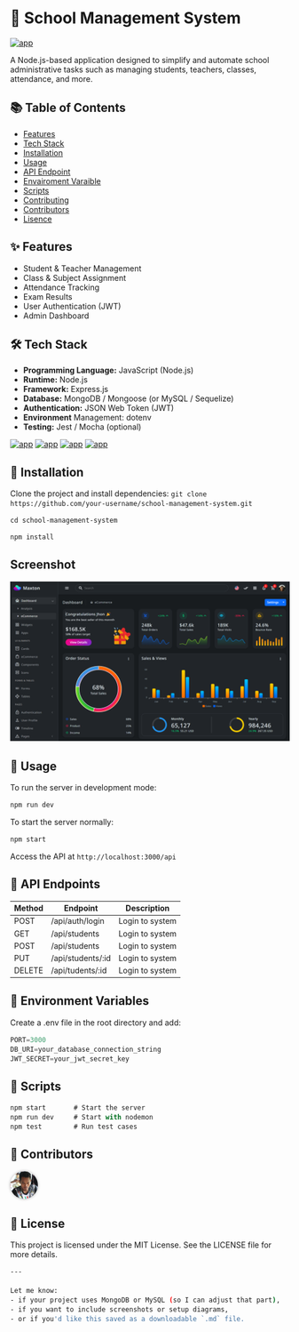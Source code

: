 # 🏫 School Management System

[![app](https://img.shields.io/badge/school_management_system-Administrator-green)](https://getbootstrap.com/)

A Node.js-based application designed to simplify and automate school administrative tasks such as managing students, teachers, classes, attendance, and more.

## 📚 Table of Contents
- [Features](https://github.com/dashboard)
- [Tech Stack](https://github.com/dashboard)
- [Installation](https://github.com/dashboard)
- [Usage](https://github.com/dashboard)
- [API Endpoint](https://github.com/dashboard)
- [Envairoment Varaible](https://github.com/dashboard)
- [Scripts](https://github.com/dashboard)
- [Contributing](https://github.com/dashboard)
- [Contributors](https://github.com/dashboard)
- [Lisence](https://github.com/dashboard)
## ✨ Features
- Student & Teacher Management
- Class & Subject Assignment
- Attendance Tracking
- Exam Results
- User Authentication (JWT)
- Admin Dashboard
## 🛠 Tech Stack
- **Programming Language:** JavaScript (Node.js)
- **Runtime:** Node.js
- **Framework:** Express.js
- **Database:** MongoDB / Mongoose (or MySQL / Sequelize)
- **Authentication:** JSON Web Token (JWT)
- **Environment** Management: dotenv
- **Testing:** Jest / Mocha (optional)

[![app](https://img.shields.io/badge/Note.js-18.x-green)](https://getbootstrap.com/)
[![app](https://img.shields.io/badge/Express.js-Framework-blue)](https://getbootstrap.com/)
[![app](https://img.shields.io/badge/MongoDB-Database-green)](https://getbootstrap.com/)
[![app](https://img.shields.io/badge/Licence-MIT-blue)](https://getbootstrap.com/)
## 🚀 Installation
Clone the project and install dependencies:
` git clone https://github.com/your-username/school-management-system.git `
```clone
cd school-management-system
```
```bash
npm install
```
## Screenshot
![Dashboard](dashboard.png)
## 🔧 Usage
To run the server in development mode:
```bash
npm run dev
```
To start the server normally:
```bash
npm start
```
Access the API at
` http://localhost:3000/api `
## 📮 API Endpoints
| Method | Endpoint | Description | 
| --- | ---- | ----- | 
| POST |/api/auth/login | Login to system | 
| GET |/api/students| Login to system | 
| POST |/api/students | Login to system | 
|PUT |/api/students/:id | Login to system | 
| DELETE |/api/tudents/:id | Login to system | 
## 🔑 Environment Variables
Create a .env file in the root directory and add:
```JavaScript
PORT=3000
DB_URI=your_database_connection_string
JWT_SECRET=your_jwt_secret_key
```
## 🧪 Scripts
```JavaScript
npm start       # Start the server
npm run dev     # Start with nodemon
npm test        # Run test cases
```
## 👥 Contributors
<a href="https://github.com/your-username">
  <img src="rady.jpg" width="50" style="border-radius: 50%; box-shadow: 0 0 5px rgba(0,0,0,0.3);"/>
</a>

## 📄 License
This project is licensed under the MIT License. See the LICENSE file for more details.


```bash
---

Let me know:
- if your project uses MongoDB or MySQL (so I can adjust that part),
- if you want to include screenshots or setup diagrams,
- or if you'd like this saved as a downloadable `.md` file.
```